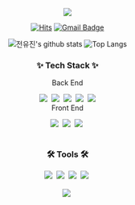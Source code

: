 
<!--타이틀 부분-->
<p align='center'>
    <img src="https://capsule-render.vercel.app/api?type=waving&color=auto&height=300&section=header&text=Welcome%20Github&fontSize=90&animation=fadeIn&fontAlignY=38&descAlign=62"/>



</p>
<div align="center">

[![Hits](https://hits.seeyoufarm.com/api/count/incr/badge.svg?url=https%3A%2F%2Fgithub.com%JYJacom%2Fhit-counter&count_bg=%2379C83D&title_bg=%23555555&icon=&icon_color=%23E7E7E7&title=hits&edge_flat=false)](https://hits.seeyoufarm.com)
[![Gmail Badge](https://img.shields.io/badge/Gmail-d14836?style=flat-square&logo=Gmail&logoColor=white&link=mailto:jacomyou1026@gmail.com)](mailto:jacomyou1026@gmail.com)

![전유진's github stats](https://github-readme-stats.vercel.app/api?username=JYJacom&show_icons=true&theme=tokyonight)
![Top Langs](https://github-readme-stats.vercel.app/api/top-langs/?username=JYJacom&layout=compact)
</div>
<!--내용 부분-->
<h3 align="center">✨ Tech Stack ✨</h3>
<div align="center">
  <div>Back End</div><p></p>
    &nbsp<img src="https://img.shields.io/badge/spring-6DB33F.svg?style=for-the-badge&logo=spring&logoColor=white" />&nbsp
  <img src="https://img.shields.io/badge/spring Boot-6DB33F.svg?style=for-the-badge&logo=springboot&logoColor=white" />&nbsp
  <img src="https://img.shields.io/badge/hibernate-59666C.svg?style=for-the-badge&logo=hibernate&logoColor=white" />&nbsp
  <img src="https://img.shields.io/badge/mysql-4479A1.svg?style=for-the-badge&logo=mysql&logoColor=white" />&nbsp
  <img src="https://img.shields.io/badge/oracle-F80000.svg?style=for-the-badge&logo=oracle&logoColor=white" />&nbsp

</div>


<div align="center">
    <div>Front End</div><p></p>
    <img src="https://img.shields.io/badge/javascript-F7DF1E.svg?style=for-the-badge&logo=javascript&logoColor=20232a" />&nbsp
  <img src="https://img.shields.io/badge/html5-E34F26.svg?style=for-the-badge&logo=html5&logoColor=white" />&nbsp
  <img src="https://img.shields.io/badge/css3-1572B6.svg?style=for-the-badge&logo=css3&logoColor=white" />&nbsp
</div>

<br>

<h3 align="center">🛠 Tools 🛠</h3>
<div align="center">
  <img src="https://img.shields.io/badge/git-F05033.svg?style=for-the-badge&logo=git&logoColor=white" />&nbsp
  <img src="https://img.shields.io/badge/github-181717.svg?style=for-the-badge&logo=github&logoColor=white" />&nbsp
  <img src="https://img.shields.io/badge/Notion-F3F3F3.svg?style=for-the-badge&logo=notion&logoColor=black" />&nbsp
    <img src="https://img.shields.io/badge/postman-FF6C37.svg?style=for-the-badge&logo=postman&logoColor=white" />&nbsp

</div>

<br>

<div align="center">
  <img src="https://img.shields.io/badge/intellijidea-000000.svg?style=for-the-badge&logo=intellijidea&logoColor=22ABF3" />&nbsp
<!--   <img src="https://img.shields.io/badge/Colab-2C2C32.svg?style=for-the-badge&logo=googlecolab&logoColor=F9AB00" />&nbsp -->
</div>
